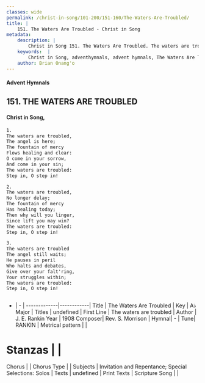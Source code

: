 ```yaml
---
classes: wide
permalink: /christ-in-song/101-200/151-160/The-Waters-Are-Troubled/
title: |
    151. The Waters Are Troubled - Christ in Song
metadata:
    description: |
        Christ in Song 151. The Waters Are Troubled. The waters are troubled, The angel is here; The fountain of mercy Flows healing and clear: O come in your sorrow, And come in your sin; The waters are troubled: Step in, O step in!
    keywords:  |
        Christ in Song, adventhymnals, advent hymnals, The Waters Are Troubled, The waters are troubled . 
    author: Brian Onang'o
---
```


#### Advent Hymnals
## 151. THE WATERS ARE TROUBLED
####  Christ in Song,

```txt
1.
The waters are troubled,
The angel is here;
The fountain of mercy
Flows healing and clear:
O come in your sorrow,
And come in your sin;
The waters are troubled:
Step in, O step in!

2.
The waters are troubled,
No longer delay;
The fountain of mercy
Has healing today;
Then why will you linger,
Since lift you may win?
The waters are troubled:
Step in, O step in!

3.
The waters are troubled
The angel still waits;
He pauses in peril
Who halts and debates,
Give over your falt'ring,
Your struggles within;
The waters are troubled:
Step in, O step in!



```

- |   -  |
-------------|------------|
Title | The Waters Are Troubled |
Key | A♭ Major |
Titles | undefined |
First Line | The waters are troubled  |
Author | J. E. Rankin
Year | 1908
Composer| Rev. S. Morrison |
Hymnal|  - |
Tune| RANKIN |
Metrical pattern | |
# Stanzas |  |
Chorus |  |
Chorus Type |  |
Subjects | Invitation and Repentance; Special Selections: Solos |
Texts | undefined |
Print Texts | 
Scripture Song |  |
    
